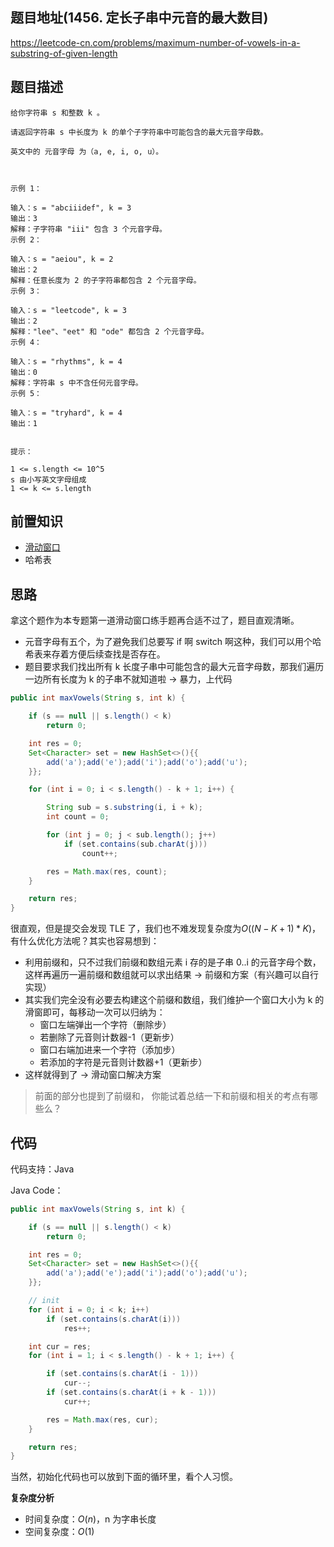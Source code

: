 ## 题目地址(1456. 定长子串中元音的最大数目)

https://leetcode-cn.com/problems/maximum-number-of-vowels-in-a-substring-of-given-length

## 题目描述

```
给你字符串 s 和整数 k 。

请返回字符串 s 中长度为 k 的单个子字符串中可能包含的最大元音字母数。

英文中的 元音字母 为（a, e, i, o, u）。



示例 1：

输入：s = "abciiidef", k = 3
输出：3
解释：子字符串 "iii" 包含 3 个元音字母。
示例 2：

输入：s = "aeiou", k = 2
输出：2
解释：任意长度为 2 的子字符串都包含 2 个元音字母。
示例 3：

输入：s = "leetcode", k = 3
输出：2
解释："lee"、"eet" 和 "ode" 都包含 2 个元音字母。
示例 4：

输入：s = "rhythms", k = 4
输出：0
解释：字符串 s 中不含任何元音字母。
示例 5：

输入：s = "tryhard", k = 4
输出：1


提示：

1 <= s.length <= 10^5
s 由小写英文字母组成
1 <= k <= s.length

```

## 前置知识

- [滑动窗口](https://github.com/azl397985856/leetcode/blob/master/thinkings/slide-window.md "滑动窗口")
- 哈希表

## 思路

拿这个题作为本专题第一道滑动窗口练手题再合适不过了，题目直观清晰。

- 元音字母有五个，为了避免我们总要写 if 啊 switch 啊这种，我们可以用个哈希表来存着方便后续查找是否存在。
- 题目要求我们找出所有 k 长度子串中可能包含的最大元音字母数，那我们遍历一边所有长度为 k 的子串不就知道啦 → 暴力，上代码

```java
public int maxVowels(String s, int k) {

    if (s == null || s.length() < k)
        return 0;

    int res = 0;
    Set<Character> set = new HashSet<>(){{
        add('a');add('e');add('i');add('o');add('u');
    }};

    for (int i = 0; i < s.length() - k + 1; i++) {

        String sub = s.substring(i, i + k);
        int count = 0;

        for (int j = 0; j < sub.length(); j++)
            if (set.contains(sub.charAt(j)))
                count++;

        res = Math.max(res, count);
    }

    return res;
}
```

很直观，但是提交会发现 TLE 了，我们也不难发现复杂度为$O((N - K + 1) * K)$，有什么优化方法呢？其实也容易想到：

- 利用前缀和，只不过我们前缀和数组元素 i 存的是子串 0..i 的元音字母个数，这样再遍历一遍前缀和数组就可以求出结果 → 前缀和方案（有兴趣可以自行实现）
- 其实我们完全没有必要去构建这个前缀和数组，我们维护一个窗口大小为 k 的滑窗即可，每移动一次可以归纳为：
  - 窗口左端弹出一个字符（删除步）
  - 若删除了元音则计数器-1（更新步）
  - 窗口右端加进来一个字符（添加步）
  - 若添加的字符是元音则计数器+1（更新步）
- 这样就得到了 → 滑动窗口解决方案

> 前面的部分也提到了前缀和， 你能试着总结一下和前缀和相关的考点有哪些么？

## 代码

代码支持：Java

Java Code：

```java
public int maxVowels(String s, int k) {

    if (s == null || s.length() < k)
        return 0;

    int res = 0;
    Set<Character> set = new HashSet<>(){{
        add('a');add('e');add('i');add('o');add('u');
    }};

    // init
    for (int i = 0; i < k; i++)
        if (set.contains(s.charAt(i)))
            res++;

    int cur = res;
    for (int i = 1; i < s.length() - k + 1; i++) {

        if (set.contains(s.charAt(i - 1)))
            cur--;
        if (set.contains(s.charAt(i + k - 1)))
            cur++;

        res = Math.max(res, cur);
    }

    return res;
}
```

当然，初始化代码也可以放到下面的循环里，看个人习惯。

**复杂度分析**

- 时间复杂度：$O(n)$，n 为字串长度
- 空间复杂度：$O(1)$
